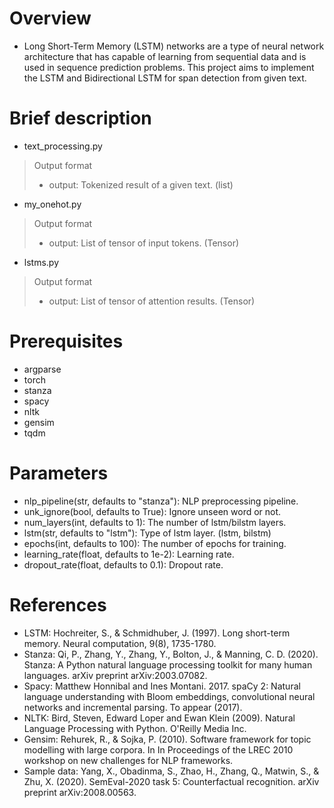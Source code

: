 # Overview
- Long Short-Term Memory (LSTM) networks are a type of neural network architecture that has capable of learning from sequential data and is used in sequence prediction problems. This project aims to implement the LSTM and Bidirectional LSTM for span detection from given text.

# Brief description
- text_processing.py
> Output format
> - output: Tokenized result of a given text. (list)
- my_onehot.py
> Output format
> - output: List of tensor of input tokens. (Tensor)
- lstms.py
> Output format
> - output: List of tensor of attention results. (Tensor)


# Prerequisites
- argparse
- torch
- stanza
- spacy
- nltk
- gensim
- tqdm

# Parameters
- nlp_pipeline(str, defaults to "stanza"): NLP preprocessing pipeline.
- unk_ignore(bool, defaults to True): Ignore unseen word or not.
- num_layers(int, defaults to 1): The number of lstm/bilstm layers.
- lstm(str, defaults to "lstm"): Type of lstm layer. (lstm, bilstm)
- epochs(int, defaults to 100): The number of epochs for training.
- learning_rate(float, defaults to 1e-2): Learning rate.
- dropout_rate(float, defaults to 0.1): Dropout rate.

# References
- LSTM: Hochreiter, S., & Schmidhuber, J. (1997). Long short-term memory. Neural computation, 9(8), 1735-1780.
- Stanza: Qi, P., Zhang, Y., Zhang, Y., Bolton, J., & Manning, C. D. (2020). Stanza: A Python natural language processing toolkit for many human languages. arXiv preprint arXiv:2003.07082.
- Spacy: Matthew Honnibal and Ines Montani. 2017. spaCy 2: Natural language understanding with Bloom embeddings, convolutional neural networks and incremental parsing. To appear (2017).
- NLTK: Bird, Steven, Edward Loper and Ewan Klein (2009). Natural Language Processing with Python. O'Reilly Media Inc.
- Gensim: Rehurek, R., & Sojka, P. (2010). Software framework for topic modelling with large corpora. In In Proceedings of the LREC 2010 workshop on new challenges for NLP frameworks.
- Sample data: Yang, X., Obadinma, S., Zhao, H., Zhang, Q., Matwin, S., & Zhu, X. (2020). SemEval-2020 task 5: Counterfactual recognition. arXiv preprint arXiv:2008.00563.
